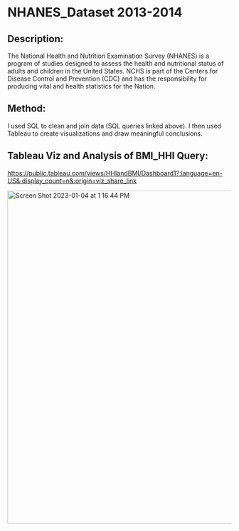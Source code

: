 # NHANES_Dataset 2013-2014

## Description: 
The National Health and Nutrition Examination Survey (NHANES) is a program of studies designed to assess the health and nutritional status of adults and children in the United States. NCHS is part of the Centers for Disease Control and Prevention (CDC) and has the responsibility for producing vital and health statistics for the Nation.

## Method: 
I used SQL to clean and join data (SQL queries linked above). I then used Tableau to create visualizations and draw meaningful conclusions. 

## Tableau Viz and Analysis of BMI_HHI Query: 
https://public.tableau.com/views/HHIandBMI/Dashboard1?:language=en-US&:display_count=n&:origin=viz_share_link

<img width="746" alt="Screen Shot 2023-01-04 at 1 16 44 PM" src="https://user-images.githubusercontent.com/9287032/210623930-ad372302-48b3-4535-9415-b71e5a0be90b.png">
